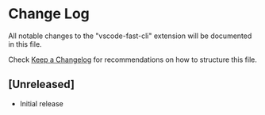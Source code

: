 # Change Log
All notable changes to the "vscode-fast-cli" extension will be documented in this file.

Check [Keep a Changelog](http://keepachangelog.com/) for recommendations on how to structure this file.

## [Unreleased]
- Initial release